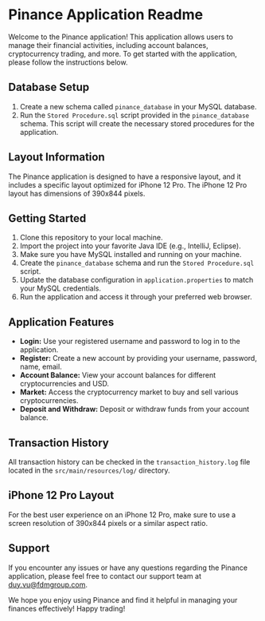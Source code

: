 # Pinance Application Readme

Welcome to the Pinance application! This application allows users to manage their financial activities, including account balances, cryptocurrency trading, and more. To get started with the application, please follow the instructions below.

## Database Setup

1. Create a new schema called `pinance_database` in your MySQL database.
2. Run the `Stored Procedure.sql` script provided in the `pinance_database` schema. This script will create the necessary stored procedures for the application.

## Layout Information

The Pinance application is designed to have a responsive layout, and it includes a specific layout optimized for iPhone 12 Pro. The iPhone 12 Pro layout has dimensions of 390x844 pixels.

## Getting Started

1. Clone this repository to your local machine.
2. Import the project into your favorite Java IDE (e.g., IntelliJ, Eclipse).
3. Make sure you have MySQL installed and running on your machine.
4. Create the `pinance_database` schema and run the `Stored Procedure.sql` script.
5. Update the database configuration in `application.properties` to match your MySQL credentials.
6. Run the application and access it through your preferred web browser.

## Application Features

- **Login:** Use your registered username and password to log in to the application.
- **Register:** Create a new account by providing your username, password, name, email.
- **Account Balance:** View your account balances for different cryptocurrencies and USD.
- **Market:** Access the cryptocurrency market to buy and sell various cryptocurrencies.
- **Deposit and Withdraw:** Deposit or withdraw funds from your account balance.

## Transaction History

All transaction history can be checked in the `transaction_history.log` file located in the `src/main/resources/log/` directory.

## iPhone 12 Pro Layout

For the best user experience on an iPhone 12 Pro, make sure to use a screen resolution of 390x844 pixels or a similar aspect ratio.

## Support

If you encounter any issues or have any questions regarding the Pinance application, please feel free to contact our support team at duy.vu@fdmgroup.com.

We hope you enjoy using Pinance and find it helpful in managing your finances effectively! Happy trading!
